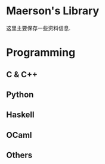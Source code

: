 # Maerson's Library
这里主要保存一些资料信息.


# Programming

## C & C++

## Python


## Haskell


## OCaml

## Others


